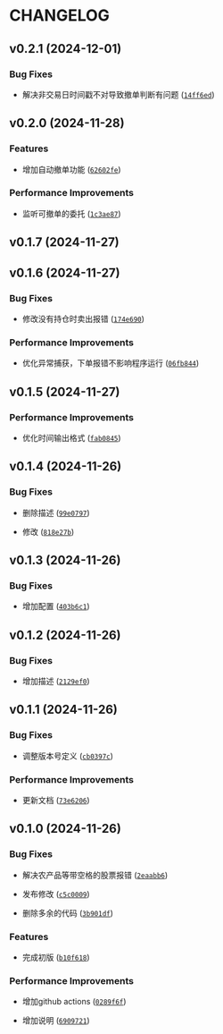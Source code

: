 # CHANGELOG


## v0.2.1 (2024-12-01)

### Bug Fixes

- 解决非交易日时间戳不对导致撤单判断有问题
  ([`14ff6ed`](https://github.com/zsrl/tdxtrader/commit/14ff6ed36aee49f73767041ecc8187278cfeeec3))


## v0.2.0 (2024-11-28)

### Features

- 增加自动撤单功能
  ([`62602fe`](https://github.com/zsrl/tdxtrader/commit/62602fe5c59a0b9d7c577e312fb339da12ff334e))

### Performance Improvements

- 监听可撤单的委托
  ([`1c3ae87`](https://github.com/zsrl/tdxtrader/commit/1c3ae874824906fad6a7a353c879d95ca09c7337))


## v0.1.7 (2024-11-27)


## v0.1.6 (2024-11-27)

### Bug Fixes

- 修改没有持仓时卖出报错
  ([`174e690`](https://github.com/zsrl/tdxtrader/commit/174e69010a9b3c8912714452e431945ff819b13f))

### Performance Improvements

- 优化异常捕获，下单报错不影响程序运行
  ([`06fb844`](https://github.com/zsrl/tdxtrader/commit/06fb8449ea50d5a92158befe03a8afec43396c68))


## v0.1.5 (2024-11-27)

### Performance Improvements

- 优化时间输出格式
  ([`fab0845`](https://github.com/zsrl/tdxtrader/commit/fab0845c1b1556eab41f42d02d721f33cdc82034))


## v0.1.4 (2024-11-26)

### Bug Fixes

- 删除描述
  ([`99e0797`](https://github.com/zsrl/tdxtrader/commit/99e0797f1e3827e5266343df20c5265f78214894))

- 修改
  ([`818e27b`](https://github.com/zsrl/tdxtrader/commit/818e27b1ec45014201503210eeaa7c7b403d4f90))


## v0.1.3 (2024-11-26)

### Bug Fixes

- 增加配置
  ([`403b6c1`](https://github.com/zsrl/tdxtrader/commit/403b6c1ebeaa4bdd60490aeab29a1ee5330535b2))


## v0.1.2 (2024-11-26)

### Bug Fixes

- 增加描述
  ([`2129ef0`](https://github.com/zsrl/tdxtrader/commit/2129ef061731a9e281398427f6d0a92ea5efc920))


## v0.1.1 (2024-11-26)

### Bug Fixes

- 调整版本号定义
  ([`cb0397c`](https://github.com/zsrl/tdxtrader/commit/cb0397c29cc8a69f3a9219aab06d6f210a427330))

### Performance Improvements

- 更新文档
  ([`73e6206`](https://github.com/zsrl/tdxtrader/commit/73e62065e1423fe173d5d731069a160f7c9be9a8))


## v0.1.0 (2024-11-26)

### Bug Fixes

- 解决农产品等带空格的股票报错
  ([`2eaabb6`](https://github.com/zsrl/tdxtrader/commit/2eaabb6338d5031dc9354e8eb18196d315ce9c9f))

- 发布修改
  ([`c5c0009`](https://github.com/zsrl/tdxtrader/commit/c5c0009de9638c61ab5be8ade130c6bd95a29a48))

- 删除多余的代码
  ([`3b901df`](https://github.com/zsrl/tdxtrader/commit/3b901dfeefcc098a1117dd2d4ed24c52025db95f))

### Features

- 完成初版
  ([`b10f618`](https://github.com/zsrl/tdxtrader/commit/b10f618dad3eace3343276647c35e61e8d7beae2))

### Performance Improvements

- 增加github actions
  ([`0289f6f`](https://github.com/zsrl/tdxtrader/commit/0289f6f9cad40d138d852d85ac3cf36e376d87a5))

- 增加说明
  ([`6909721`](https://github.com/zsrl/tdxtrader/commit/690972115231a23d1091e47ee692de9977189082))
